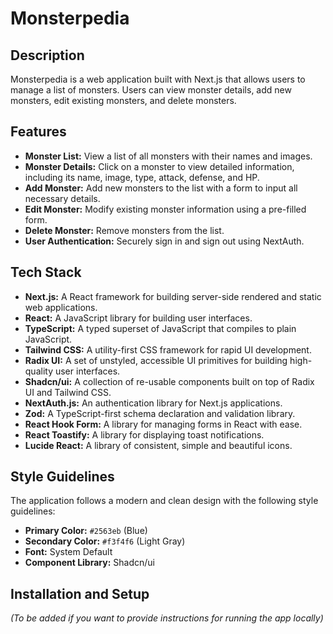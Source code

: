 # Monsterpedia

## Description

Monsterpedia is a web application built with Next.js that allows users to manage a list of monsters. Users can view monster details, add new monsters, edit existing monsters, and delete monsters.

## Features

*   **Monster List:** View a list of all monsters with their names and images.
*   **Monster Details:** Click on a monster to view detailed information, including its name, image, type, attack, defense, and HP.
*   **Add Monster:** Add new monsters to the list with a form to input all necessary details.
*   **Edit Monster:** Modify existing monster information using a pre-filled form.
*   **Delete Monster:** Remove monsters from the list.
*   **User Authentication:** Securely sign in and sign out using NextAuth.

## Tech Stack

*   **Next.js:** A React framework for building server-side rendered and static web applications.
*   **React:** A JavaScript library for building user interfaces.
*   **TypeScript:** A typed superset of JavaScript that compiles to plain JavaScript.
*   **Tailwind CSS:** A utility-first CSS framework for rapid UI development.
*   **Radix UI:** A set of unstyled, accessible UI primitives for building high-quality user interfaces.
*   **Shadcn/ui:** A collection of re-usable components built on top of Radix UI and Tailwind CSS.
*   **NextAuth.js:** An authentication library for Next.js applications.
*   **Zod:** A TypeScript-first schema declaration and validation library.
*   **React Hook Form:** A library for managing forms in React with ease.
*   **React Toastify:** A library for displaying toast notifications.
*   **Lucide React:** A library of consistent, simple and beautiful icons.

## Style Guidelines

The application follows a modern and clean design with the following style guidelines:

*   **Primary Color:** `#2563eb` (Blue)
*   **Secondary Color:** `#f3f4f6` (Light Gray)
*   **Font:** System Default
*   **Component Library:** Shadcn/ui

## Installation and Setup

*(To be added if you want to provide instructions for running the app locally)*
